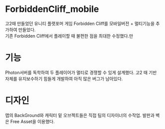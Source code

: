 # ForbiddenCliff_mobile
고2때 만들었던 유니티 플랫포머 게임 Forbidden Cliff를 모바일버전 + 멀티기능을 추가하여 만들었다.<br>
기존 Forbidden Cliff에서 플레이할 때 불편한 점을 최대한 수정했다.만

# 기능 
 Photon서버를 독학하여 두 플레이어가 멀티로 경쟁할 수 있게 설계했다.
 고2 때 기반 자체를 유지보수하기 힘들게 개발하여 아직 많은 버그가 남아있다. 
 
# 디자인
맵의 BackGround와 캐릭터 밑 오브젝트들은 직접 팀의 디자이너의 수작업.
발판과 벽은 Free Asset을 이용했다.
